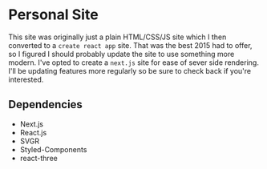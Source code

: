 # Personal Site

This site was originally just a plain HTML/CSS/JS site which I then converted to a `create react app` site.  That was the best 2015 had to offer, so I figured I should probably update the site to use something more modern.  I've opted to create a `next.js` site for ease of sever side rendering.  I'll be updating features more regularly so be sure to check back if you're interested.  

## Dependencies
- Next.js
- React.js
- SVGR
- Styled-Components
- react-three
